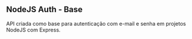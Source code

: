 ## NodeJS Auth - Base

API criada como base para autenticação com e-mail e senha em projetos NodeJS com Express.
